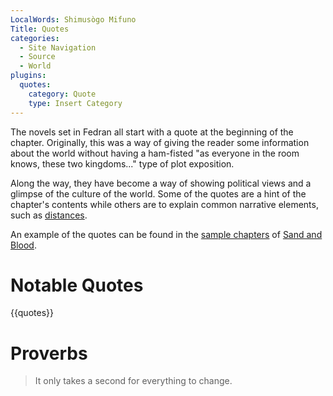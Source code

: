 ```yaml
---
LocalWords: Shimusògo Mifuno
Title: Quotes
categories:
  - Site Navigation
  - Source
  - World
plugins:
  quotes:
    category: Quote
    type: Insert Category
---
```


The novels set in Fedran all start with a quote at the beginning of the chapter. Originally, this was a way of giving the reader some information about the world without having a ham-fisted "as everyone in the room knows, these two kingdoms..." type of plot exposition.

Along the way, they have become a way of showing political views and a glimpse of the culture of the world. Some of the quotes are a hint of the chapter's contents while others are to explain common narrative elements, such as [distances](/measurements/).

An example of the quotes can be found in the [sample chapters](https://sand-and-blood.fedran.com/chapter-01/) of [Sand and Blood]().

# Notable Quotes

{{quotes}}

# Proverbs

> It only takes a second for everything to change.

